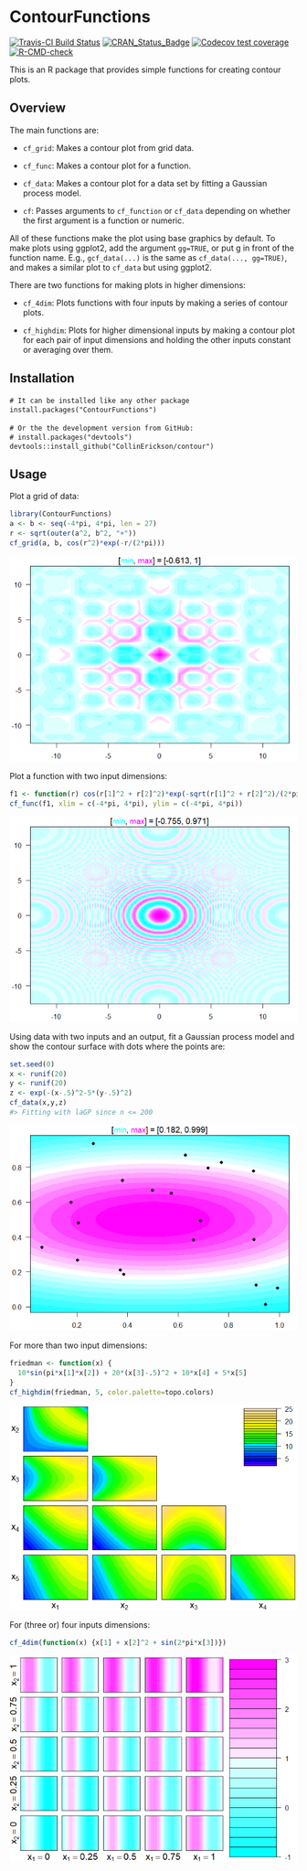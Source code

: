 
<!-- README.md is generated from README.Rmd. Please edit that file -->

# ContourFunctions

<!-- badges: start -->

[![Travis-CI Build
Status](https://travis-ci.org/CollinErickson/ContourFunctions.svg?branch=master)](https://travis-ci.org/CollinErickson/ContourFunctions)
[![CRAN_Status_Badge](https://www.r-pkg.org/badges/version/ContourFunctions)](https://cran.r-project.org/package=ContourFunctions)
[![Codecov test
coverage](https://codecov.io/gh/CollinErickson/ContourFunctions/branch/master/graph/badge.svg)](https://codecov.io/gh/CollinErickson/ContourFunctions?branch=master)
[![R-CMD-check](https://github.com/CollinErickson/ContourFunctions/actions/workflows/R-CMD-check.yaml/badge.svg)](https://github.com/CollinErickson/ContourFunctions/actions/workflows/R-CMD-check.yaml)
<!-- badges: end -->

This is an R package that provides simple functions for creating contour
plots.

## Overview

The main functions are:

- `cf_grid`: Makes a contour plot from grid data.

- `cf_func`: Makes a contour plot for a function.

- `cf_data`: Makes a contour plot for a data set by fitting a Gaussian
  process model.

- `cf`: Passes arguments to `cf_function` or `cf_data` depending on
  whether the first argument is a function or numeric.

All of these functions make the plot using base graphics by default. To
make plots using ggplot2, add the argument `gg=TRUE`, or put g in front
of the function name. E.g., `gcf_data(...)` is the same as
`cf_data(..., gg=TRUE)`, and makes a similar plot to `cf_data` but using
ggplot2.

There are two functions for making plots in higher dimensions:

- `cf_4dim`: Plots functions with four inputs by making a series of
  contour plots.

- `cf_highdim`: Plots for higher dimensional inputs by making a contour
  plot for each pair of input dimensions and holding the other inputs
  constant or averaging over them.

## Installation

    # It can be installed like any other package
    install.packages("ContourFunctions")

    # Or the the development version from GitHub:
    # install.packages("devtools")
    devtools::install_github("CollinErickson/contour")

## Usage

Plot a grid of data:

``` r
library(ContourFunctions)
a <- b <- seq(-4*pi, 4*pi, len = 27)
r <- sqrt(outer(a^2, b^2, "+"))
cf_grid(a, b, cos(r^2)*exp(-r/(2*pi)))
```

![](tools/README-cf_grid-1.png)<!-- -->

Plot a function with two input dimensions:

``` r
f1 <- function(r) cos(r[1]^2 + r[2]^2)*exp(-sqrt(r[1]^2 + r[2]^2)/(2*pi))
cf_func(f1, xlim = c(-4*pi, 4*pi), ylim = c(-4*pi, 4*pi))
```

![](tools/README-cf_func-1.png)<!-- -->

Using data with two inputs and an output, fit a Gaussian process model
and show the contour surface with dots where the points are:

``` r
set.seed(0)
x <- runif(20)
y <- runif(20)
z <- exp(-(x-.5)^2-5*(y-.5)^2)
cf_data(x,y,z)
#> Fitting with laGP since n <= 200
```

![](tools/README-cf_data-1.png)<!-- -->

For more than two input dimensions:

``` r
friedman <- function(x) {
  10*sin(pi*x[1]*x[2]) + 20*(x[3]-.5)^2 + 10*x[4] + 5*x[5]
}
cf_highdim(friedman, 5, color.palette=topo.colors)
```

![](tools/README-cf_highdim-1.png)<!-- -->

For (three or) four inputs dimensions:

``` r
cf_4dim(function(x) {x[1] + x[2]^2 + sin(2*pi*x[3])})
```

![](tools/README-cf_4dim-1.png)<!-- -->
